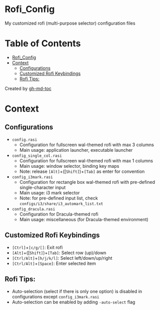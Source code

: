 # Rofi_Config
My customized rofi (multi-purpose selector) configuration files

Table of Contents
=================

* [Rofi_Config](#rofi_config)
* [Context](#context)
   * [Configurations](#configurations)
   * [Customized Rofi Keybindings](#customized-rofi-keybindings)
   * [Rofi Tips:](#rofi-tips)

Created by [gh-md-toc](https://github.com/ekalinin/github-markdown-toc)

# Context

## Configurations
- `config.rasi`
    - Configuration for fullscreen wal-themed rofi with max 3 columns
    - Main usage: application launcher, executable launcher
- `config_single_col.rasi`
    - Configuration for fullscreen wal-themed rofi with max 1 columns
    - Main usage: window selector, binding key maps
    - Note: release `[Alt]`+([`Shift]`)+`[Tab]` as enter for convention
- `config_i3mark.rasi`
    - Configuration for rectangle box wal-themed rofi with pre-defined single-character input
    - Main usage: i3 mark selector
    - Note: for pre-defined input list, check `configs/i3/share/i3_automark_list.txt`
- `config_dracula.rasi`
    - Configuration for Dracula-themed rofi
    - Main usage: miscellaneous (for Dracula-themed environment)

## Customized Rofi Keybindings
- `[Ctrl]`+`[c/g/[]`: Exit rofi
- `[Alt]`+([`Shift]`)+`[Tab]`: Select row (up)/down
- `[Ctrl/Alt]`+`[h/j/k/l]`: Select left/down/up/right
- `[Ctrl/Alt]`+`[Space]`: Enter selected item

## Rofi Tips:
- Auto-selection (select if there is only one option) is disabled in configurations except `config_i3mark.rasi`
- Auto-selection can be enabled by adding `-auto-select` flag
